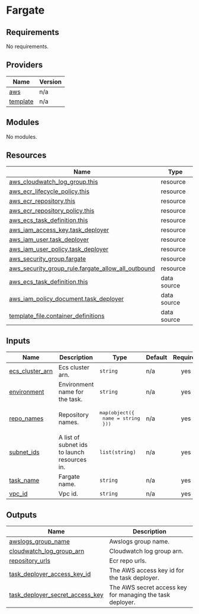 # Fargate

<!-- BEGIN_TF_DOCS -->
## Requirements

No requirements.

## Providers

| Name | Version |
|------|---------|
| <a name="provider_aws"></a> [aws](#provider\_aws) | n/a |
| <a name="provider_template"></a> [template](#provider\_template) | n/a |

## Modules

No modules.

## Resources

| Name | Type |
|------|------|
| [aws_cloudwatch_log_group.this](https://registry.terraform.io/providers/hashicorp/aws/latest/docs/resources/cloudwatch_log_group) | resource |
| [aws_ecr_lifecycle_policy.this](https://registry.terraform.io/providers/hashicorp/aws/latest/docs/resources/ecr_lifecycle_policy) | resource |
| [aws_ecr_repository.this](https://registry.terraform.io/providers/hashicorp/aws/latest/docs/resources/ecr_repository) | resource |
| [aws_ecr_repository_policy.this](https://registry.terraform.io/providers/hashicorp/aws/latest/docs/resources/ecr_repository_policy) | resource |
| [aws_ecs_task_definition.this](https://registry.terraform.io/providers/hashicorp/aws/latest/docs/resources/ecs_task_definition) | resource |
| [aws_iam_access_key.task_deployer](https://registry.terraform.io/providers/hashicorp/aws/latest/docs/resources/iam_access_key) | resource |
| [aws_iam_user.task_deployer](https://registry.terraform.io/providers/hashicorp/aws/latest/docs/resources/iam_user) | resource |
| [aws_iam_user_policy.task_deployer](https://registry.terraform.io/providers/hashicorp/aws/latest/docs/resources/iam_user_policy) | resource |
| [aws_security_group.fargate](https://registry.terraform.io/providers/hashicorp/aws/latest/docs/resources/security_group) | resource |
| [aws_security_group_rule.fargate_allow_all_outbound](https://registry.terraform.io/providers/hashicorp/aws/latest/docs/resources/security_group_rule) | resource |
| [aws_ecs_task_definition.this](https://registry.terraform.io/providers/hashicorp/aws/latest/docs/data-sources/ecs_task_definition) | data source |
| [aws_iam_policy_document.task_deployer](https://registry.terraform.io/providers/hashicorp/aws/latest/docs/data-sources/iam_policy_document) | data source |
| [template_file.container_definitions](https://registry.terraform.io/providers/hashicorp/template/latest/docs/data-sources/file) | data source |

## Inputs

| Name | Description | Type | Default | Required |
|------|-------------|------|---------|:--------:|
| <a name="input_ecs_cluster_arn"></a> [ecs\_cluster\_arn](#input\_ecs\_cluster\_arn) | Ecs cluster arn. | `string` | n/a | yes |
| <a name="input_environment"></a> [environment](#input\_environment) | Environment name for the task. | `string` | n/a | yes |
| <a name="input_repo_names"></a> [repo\_names](#input\_repo\_names) | Repository names. | <pre>map(object({<br>    name = string<br>  }))</pre> | n/a | yes |
| <a name="input_subnet_ids"></a> [subnet\_ids](#input\_subnet\_ids) | A list of subnet ids to launch resources in. | `list(string)` | n/a | yes |
| <a name="input_task_name"></a> [task\_name](#input\_task\_name) | Fargate name. | `string` | n/a | yes |
| <a name="input_vpc_id"></a> [vpc\_id](#input\_vpc\_id) | Vpc id. | `string` | n/a | yes |

## Outputs

| Name | Description |
|------|-------------|
| <a name="output_awslogs_group_name"></a> [awslogs\_group\_name](#output\_awslogs\_group\_name) | Awslogs group name. |
| <a name="output_cloudwatch_log_group_arn"></a> [cloudwatch\_log\_group\_arn](#output\_cloudwatch\_log\_group\_arn) | Cloudwatch log group arn. |
| <a name="output_repository_urls"></a> [repository\_urls](#output\_repository\_urls) | Ecr repo urls. |
| <a name="output_task_deployer_access_key_id"></a> [task\_deployer\_access\_key\_id](#output\_task\_deployer\_access\_key\_id) | The AWS access key id for the task deployer. |
| <a name="output_task_deployer_secret_access_key"></a> [task\_deployer\_secret\_access\_key](#output\_task\_deployer\_secret\_access\_key) | The AWS secret access key for managing the task deployer. |
<!-- END_TF_DOCS -->
